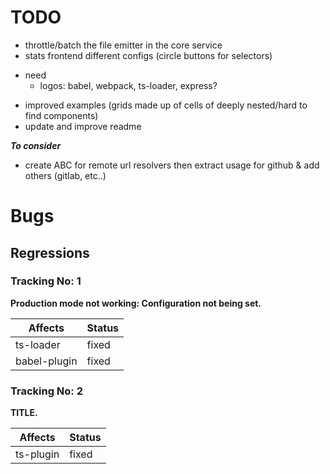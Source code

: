 # TODO

- throttle/batch the file emitter in the core service
- stats frontend different configs (circle buttons for selectors)

* need
    - logos: babel, webpack, ts-loader, express?

- improved examples (grids made up of cells of deeply nested/hard to find components)
- update and improve readme

***To consider***
- create ABC for remote url resolvers then extract usage for github & add others (gitlab, etc..)

# Bugs

## Regressions

### Tracking No: 1

**Production mode not working: Configuration not being set.**

|  Affects  |  Status  |
|  -------  |  ------  |
|  ts-loader        |  fixed  |
|  babel-plugin     |  fixed  |

### Tracking No: 2

**TITLE.**

|  Affects  |  Status  |
|  -------  |  ------  |
|  ts-plugin  |  fixed  |


<!-- Template

### Tracking No: TRACKING_NO

**TITLE.**

|  Affects  |  Status  |
|  -------  |  ------  |
|  PACKAGE  |  broken|fixed  |

-->
